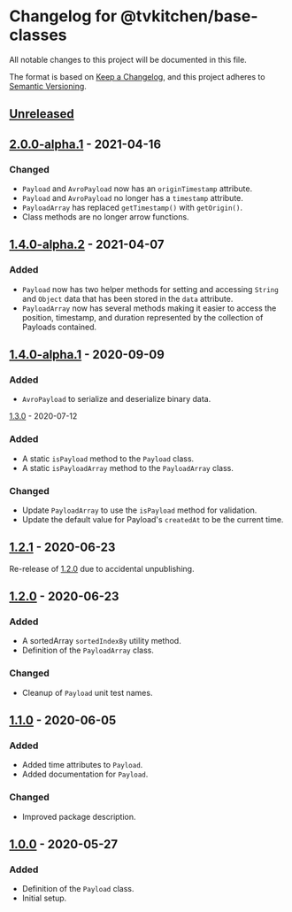 # Changelog for @tvkitchen/base-classes

All notable changes to this project will be documented in this file.

The format is based on [Keep a Changelog](https://keepachangelog.com/en/1.0.0/),
and this project adheres to [Semantic Versioning](https://semver.org/spec/v2.0.0.html).

## [Unreleased]

## [2.0.0-alpha.1] - 2021-04-16
### Changed
- `Payload` and `AvroPayload` now has an `originTimestamp` attribute.
- `Payload` and `AvroPayload` no longer has a `timestamp` attribute.
- `PayloadArray` has replaced `getTimestamp()` with `getOrigin()`.
- Class methods are no longer arrow functions.

## [1.4.0-alpha.2] - 2021-04-07
### Added
- `Payload` now has two helper methods for setting and accessing `String` and `Object` data that has been stored in the `data` attribute.
- `PayloadArray` now has several methods making it easier to access the position, timestamp, and duration represented by the collection of Payloads contained.

## [1.4.0-alpha.1] - 2020-09-09
### Added
- `AvroPayload` to serialize and deserialize binary data.

[1.3.0] - 2020-07-12
### Added
- A static `isPayload` method to the `Payload` class.
- A static `isPayloadArray` method to the `PayloadArray` class.

### Changed
- Update `PayloadArray` to use the `isPayload` method for validation.
- Update the default value for Payload's `createdAt` to be the current time.

## [1.2.1] - 2020-06-23
Re-release of [1.2.0] due to accidental unpublishing.

## [1.2.0] - 2020-06-23
### Added
- A sortedArray `sortedIndexBy` utility method.
- Definition of the `PayloadArray` class.

### Changed
- Cleanup of `Payload` unit test names.

## [1.1.0] - 2020-06-05
### Added
- Added time attributes to `Payload`.
- Added documentation for `Payload`.

### Changed
- Improved package description.

## [1.0.0] - 2020-05-27
### Added
- Definition of the `Payload` class.
- Initial setup.

[Unreleased]: https://github.com/tvkitchen/base/compare/@tvkitchen/base-classes@2.0.0-alpha.1...HEAD
[2.0.0-alpha.1]: https://github.com/tvkitchen/base/releases/tag/@tvkitchen/base-classes@2.0.0-alpha.1
[1.4.0-alpha.2]: https://github.com/tvkitchen/base/releases/tag/@tvkitchen/base-classes@1.4.0-alpha.2
[1.4.0-alpha.1]: https://github.com/tvkitchen/base/releases/tag/@tvkitchen/base-classes@1.4.0-alpha.1
[1.3.0]: https://github.com/tvkitchen/base/releases/tag/@tvkitchen/base-classes@1.3.0
[1.2.1]: https://github.com/tvkitchen/base/releases/tag/@tvkitchen/base-classes@1.2.1
[1.2.0]: https://github.com/tvkitchen/base/releases/tag/@tvkitchen/base-classes@1.2.0
[1.1.0]: https://github.com/tvkitchen/base/releases/tag/@tvkitchen/base-classes@1.1.0
[1.0.0]: https://github.com/tvkitchen/base/releases/tag/@tvkitchen/base-classes@1.0.0
